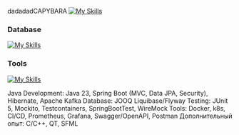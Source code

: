 dadadadCAPYBARA
[![My Skills](https://skillicons.dev/icons?i=java,docker,spring,kafka,postgreSQL,redis,hibernate)](https://skillicons.dev)


### Database
[![My Skills](https://skillicons.dev/icons?i=postgres,mysql,redis,mongodb,liquibase)](https://skillicons.dev)

### Tools
[![My Skills](https://skillicons.dev/icons?i=docker,kafka,k8s,swagger,postman,gitlab)](https://skillicons.dev)


Java Development: Java 23, Spring Boot (MVC, Data JPA, Security), Hibernate, Apache Kafka 
Database: JOOQ Liquibase/Flyway
Testing: JUnit 5, Mockito, Testcontainers, SpringBootTest, WireMock
Tools: Docker, k8s, CI/CD, Prometheus, Grafana, Swagger/OpenAPI, Postman
Дополнительный опыт: C/C++, QT, SFML
